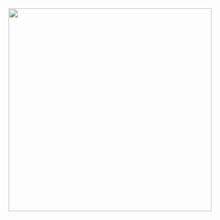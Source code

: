 <img src="https://raw.githubusercontent.com/ripe-tech/.github/main/profile/banner1.jpg" width="400" />

